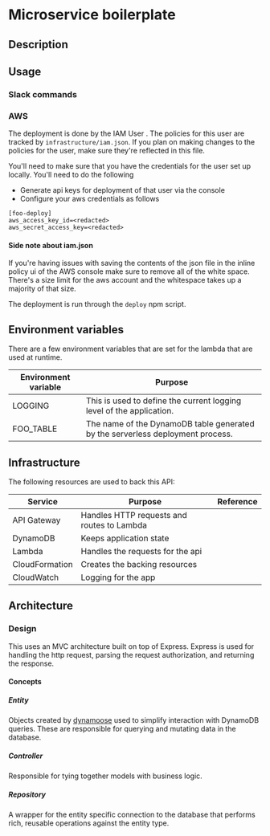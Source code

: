 # Microservice boilerplate

## Description

## Usage

### Slack commands


### AWS

The deployment is done by the IAM User <fill in>. The policies for this user are
tracked by `infrastructure/iam.json`. If you plan on making changes to the policies for the user, make sure they're
reflected in this file.

You'll need to make sure that you have the credentials for the user set up locally. You'll need to do the following

- Generate api keys for deployment of that user via the console
- Configure your aws credentials as follows

```
[foo-deploy]
aws_access_key_id=<redacted>
aws_secret_access_key=<redacted>
```

#### Side note about iam.json

If you're having issues with saving the contents of the json file in the inline policy ui of the AWS console make sure
to remove all of the white space. There's a size limit for the aws account and the whitespace takes up a majority of
that size.

The deployment is run through the `deploy` npm script.

## Environment variables

There are a few environment variables that are set for the lambda that are used at runtime.

| Environment variable | Purpose                                                                                                                                                        |
| -------------------- | -------------------------------------------------------------------------------------------------------------------------------------------------------------- |
| LOGGING              | This is used to define the current logging level of the application.                                                                                           |
| FOO_TABLE    | The name of the DynamoDB table generated by the serverless deployment process. |

## Infrastructure

The following resources are used to back this API:

| Service        | Purpose                                    | Reference                                                                                                                                                                                                                                                                                |
| -------------- | ------------------------------------------ | ---------------------------------------------------------------------------------------------------------------------------------------------------------------------------------------------------------------------------------------------------------------------------------------- |
| API Gateway    | Handles HTTP requests and routes to Lambda |                                                                                                                                                                                                                                                                                          |
| DynamoDB       | Keeps application state                    |                                                                                                                                                                                                                                                                                          |
| Lambda         | Handles the requests for the api           | |
| CloudFormation | Creates the backing resources              | |
| CloudWatch     | Logging for the app                        | |

## Architecture

### Design

This uses an MVC architecture built on top of Express. Express is used for handling the http request, parsing the request
authorization, and returning the response.

#### Concepts

##### Entity

Objects created by [dynamoose](https://github.com/dynamoosejs/dynamoose) used to simplify interaction with DynamoDB
queries. These are responsible for querying and mutating data in the database.

##### Controller

Responsible for tying together models with business logic.

##### Repository

A wrapper for the entity specific connection to the database that performs rich, reusable operations against the entity
type.
